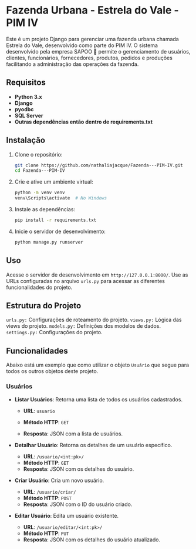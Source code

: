 # Fazenda Urbana - Estrela do Vale - PIM IV

Este é um projeto Django para gerenciar uma fazenda urbana chamada Estrela do Vale, desenvolvido como parte do PIM IV. O sistema desenvolvido pela empresa SAPOO :frog: permite o gerenciamento de usuários, clientes, funcionários, fornecedores, produtos, pedidos e produções facilitando a administração das operações da fazenda. 


## Requisitos

- **Python 3.x**
- **Django**
- **pyodbc**
- **SQL Server**
- **Outras dependências então dentro de requirements.txt**


## Instalação

1. Clone o repositório:

   ```sh
   git clone https://github.com/nathaliajacque/Fazenda---PIM-IV.git
   cd Fazenda---PIM-IV
   ```

2. Crie e ative um ambiente virtual:

   ```sh
   python -m venv venv
   venv\Scripts\activate  # No Windows
   ```

3. Instale as dependências:

   ```sh
   pip install -r requirements.txt
   ```

4. Inicie o servidor de desenvolvimento:

   ```sh
   python manage.py runserver
   ```


## Uso
Acesse o servidor de desenvolvimento em `http://127.0.0.1:8000/`.
Use as URLs configuradas no arquivo `urls.py` para acessar as diferentes funcionalidades do projeto.


## Estrutura do Projeto
`urls.py:` Configurações de roteamento do projeto.
`views.py:` Lógica das views do projeto.
`models.py:` Definições dos modelos de dados.
`settings.py:` Configurações do projeto.


## Funcionalidades
Abaixo está um exemplo que como utilizar o objeto `Usuário` que segue para todos os outros objetos deste projeto.

### Usuários

- **Listar Usuários**: Retorna uma lista de todos os usuários cadastrados.
  - **URL**: `usuario`


  - **Método HTTP**: `GET`
  - **Resposta**: JSON com a lista de usuários.

- **Detalhar Usuário**: Retorna os detalhes de um usuário específico.
  - **URL**: `/usuario/<int:pk>/`
  - **Método HTTP**: `GET`
  - **Resposta**: JSON com os detalhes do usuário.

- **Criar Usuário**: Cria um novo usuário.
  - **URL**: `/usuario/criar/`
  - **Método HTTP**: `POST`
  - **Resposta**: JSON com o ID do usuário criado.

- **Editar Usuário**: Edita um usuário existente.
  - **URL**: `/usuario/editar/<int:pk>/`
  - **Método HTTP**: `PUT`
  - **Resposta**: JSON com os detalhes do usuário atualizado.